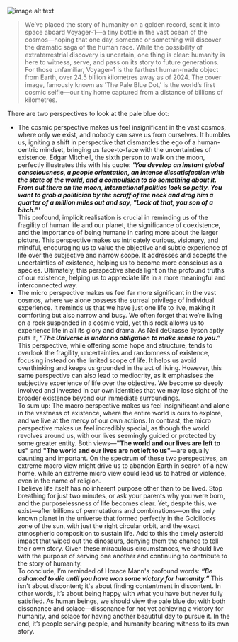 ![image alt text](https://upload.wikimedia.org/wikipedia/commons/thumb/5/56/The_Sounds_of_Earth_Record_Cover_-_GPN-2000-001978.jpg/1024px-The_Sounds_of_Earth_Record_Cover_-_GPN-2000-001978.jpg)
>We’ve placed the story of humanity on a golden record, sent it into space aboard Voyager-1—a tiny bottle in the vast ocean of the cosmos—hoping that one day, someone or something will discover the dramatic saga of the human race. While the possibility of extraterrestrial discovery is uncertain, one thing is clear: humanity is here to witness, serve, and pass on its story to future generations.\
For those unfamiliar, Voyager-1 is the farthest human-made object from Earth, over 24.5 billion kilometres away as of 2024. The cover image, famously known as 'The Pale Blue Dot,' is the world’s first cosmic selfie—our tiny home captured from a distance of billions of kilometres.

There are two perspectives to look at the pale blue dot:
- The cosmic perspective makes us feel insignificant in the vast cosmos, where only we exist, and nobody can save us from ourselves. It humbles us, igniting a shift in perspective that dismantles the ego of a human-centric mindset, bringing us face-to-face with the uncertainties of existence. Edgar Mitchell, the sixth person to walk on the moon, perfectly illustrates this with his quote:
***'You develop an instant global consciousness, a people orientation, an intense dissatisfaction with the state of the world, and a compulsion to do something about it. From out there on the moon, international politics look so petty. You want to grab a politician by the scruff of the neck and drag him a quarter of a million miles out and say, "Look at that, you son of a bitch."'***\
This profound, implicit realisation is crucial in reminding us of the fragility of human life and our planet, the significance of coexistence, and the importance of being humane in caring more about the larger picture. This perspective makes us intricately curious, visionary, and mindful, encouraging us to value the objective and subtle experience of life over the subjective and narrow scope. It addresses and accepts the uncertainties of existence, helping us to become more conscious as a species. Ultimately, this perspective sheds light on the profound truths of our existence, helping us to appreciate life in a more meaningful and interconnected way.
- The micro perspective makes us feel far more significant in the vast cosmos, where we alone possess the surreal privilege of individual experience. It reminds us that we have just one life to live, making it comforting but also narrow and busy. We often forget that we’re living on a rock suspended in a cosmic void, yet this rock allows us to experience life in all its glory and drama. As Neil deGrasse Tyson aptly puts it, ***"The Universe is under no obligation to make sense to you.”*** This perspective, while offering some hope and structure, tends to overlook the fragility, uncertainties and randomness of existence, focusing instead on the limited scope of life. It helps us avoid overthinking and keeps us grounded in the act of living. However, this same perspective can also lead to mediocrity, as it emphasises the subjective experience of life over the objective. We become so deeply involved and invested in our own identities that we may lose sight of the broader existence beyond our immediate surroundings.\
To sum up: The macro perspective makes us feel insignificant and alone in the vastness of existence, where the entire world is ours to explore, and we live at the mercy of our own actions. In contrast, the micro perspective makes us feel incredibly special, as though the world revolves around us, with our lives seemingly guided or protected by some greater entity. Both views—**"The world and our lives are left to us"** and **"The world and our lives are not left to us"**—are equally daunting and important. On the spectrum of these two perspectives, an extreme macro view might drive us to abandon Earth in search of a new home, while an extreme micro view could lead us to hatred or violence, even in the name of religion.\
I believe life itself has no inherent purpose other than to be lived. Stop breathing for just two minutes, or ask your parents why you were born, and the purposelessness of life becomes clear. Yet, despite this, we exist—after trillions of permutations and combinations—on the only known planet in the universe that formed perfectly in the Goldilocks zone of the sun, with just the right circular orbit, and the exact atmospheric composition to sustain life. Add to this the timely asteroid impact that wiped out the dinosaurs, denying them the chance to tell their own story. Given these miraculous circumstances, we should live with the purpose of serving one another and continuing to contribute to the story of humanity.\
To conclude, I’m reminded of Horace Mann's profound words: ***“Be ashamed to die until you have won some victory for humanity.”*** This isn't about discontent; it's about finding contentment in discontent. In other words, it’s about being happy with what you have but never fully satisfied. As human beings, we should view the pale blue dot with both dissonance and solace—dissonance for not yet achieving a victory for humanity, and solace for having another beautiful day to pursue it. In the end, it’s people serving people, and humanity bearing witness to its own story.
